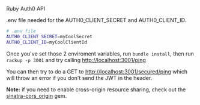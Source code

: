 Ruby Auth0 API 

.env file needed for the AUTH0_CLIENT_SECRET and AUTH0_CLIENT_ID.


````bash
# .env file
AUTH0_CLIENT_SECRET=myCoolSecret
AUTH0_CLIENT_ID=myCoolClientId
````

Once you've set those 2 enviroment variables, run `bundle install`, then run `rackup -p 3001` and try calling [http://localhost:3001/ping](http://localhost:3001/ping)

You can then try to do a GET to [http://localhost:3001/secured/ping](http://localhost:3001/secured/ping) which will throw an error if you don't send the JWT in the header.

__Note:__ if you need to enable cross-origin resource sharing, check out the [sinatra-cors_origin](
https://github.com/britg/sinatra-cross_origin) gem.
